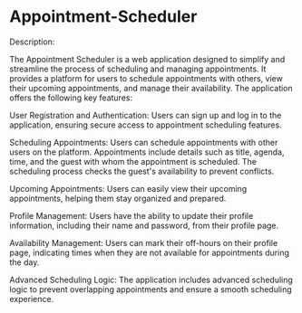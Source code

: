 # Appointment-Scheduler

Description:

The Appointment Scheduler is a web application designed to simplify and streamline the process of scheduling and managing appointments. It provides a  platform for users to schedule appointments with others, view their upcoming appointments, and manage their availability. The application offers the following key features:

User Registration and Authentication: Users can sign up and log in to the application, ensuring secure access to appointment scheduling features.

Scheduling Appointments: Users can schedule appointments with other users on the platform. Appointments include details such as title, agenda, time, and the guest with whom the appointment is scheduled. The scheduling process checks the guest's availability to prevent conflicts.

Upcoming Appointments: Users can easily view their upcoming appointments, helping them stay organized and prepared.

Profile Management: Users have the ability to update their profile information, including their name and password, from their profile page.

Availability Management: Users can mark their off-hours on their profile page, indicating times when they are not available for appointments during the day.

Advanced Scheduling Logic: The application includes advanced scheduling logic to prevent overlapping appointments and ensure a smooth scheduling experience.

